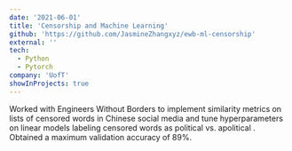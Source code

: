 ```yaml
---
date: '2021-06-01'
title: 'Censorship and Machine Learning'
github: 'https://github.com/JasmineZhangxyz/ewb-ml-censorship'
external: ''
tech:
  - Python
  - Pytorch
company: 'UofT'
showInProjects: true
---
```


Worked with Engineers Without Borders to implement similarity metrics on lists of censored words in Chinese social media and tune hyperparameters on linear models labeling censored words as political vs. apolitical . Obtained a maximum validation accuracy of 89%.

